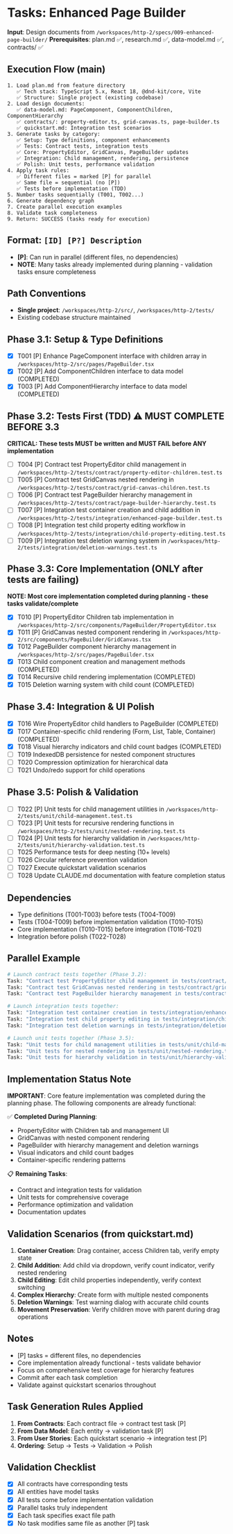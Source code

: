 # Tasks: Enhanced Page Builder

**Input**: Design documents from `/workspaces/http-2/specs/009-enhanced-page-builder/`
**Prerequisites**: plan.md ✅, research.md ✅, data-model.md ✅, contracts/ ✅

## Execution Flow (main)
```
1. Load plan.md from feature directory
   ✅ Tech stack: TypeScript 5.x, React 18, @dnd-kit/core, Vite
   ✅ Structure: Single project (existing codebase)
2. Load design documents:
   ✅ data-model.md: PageComponent, ComponentChildren, ComponentHierarchy
   ✅ contracts/: property-editor.ts, grid-canvas.ts, page-builder.ts
   ✅ quickstart.md: Integration test scenarios
3. Generate tasks by category:
   ✅ Setup: Type definitions, component enhancements
   ✅ Tests: Contract tests, integration tests
   ✅ Core: PropertyEditor, GridCanvas, PageBuilder updates
   ✅ Integration: Child management, rendering, persistence
   ✅ Polish: Unit tests, performance validation
4. Apply task rules:
   ✅ Different files = marked [P] for parallel
   ✅ Same file = sequential (no [P])
   ✅ Tests before implementation (TDD)
5. Number tasks sequentially (T001, T002...)
6. Generate dependency graph
7. Create parallel execution examples
8. Validate task completeness
9. Return: SUCCESS (tasks ready for execution)
```

## Format: `[ID] [P?] Description`
- **[P]**: Can run in parallel (different files, no dependencies)
- **NOTE**: Many tasks already implemented during planning - validation tasks ensure completeness

## Path Conventions
- **Single project**: `/workspaces/http-2/src/`, `/workspaces/http-2/tests/`
- Existing codebase structure maintained

## Phase 3.1: Setup & Type Definitions
- [x] T001 [P] Enhance PageComponent interface with children array in `/workspaces/http-2/src/pages/PageBuilder.tsx`
- [x] T002 [P] Add ComponentChildren interface to data model (COMPLETED)
- [x] T003 [P] Add ComponentHierarchy interface to data model (COMPLETED)

## Phase 3.2: Tests First (TDD) ⚠️ MUST COMPLETE BEFORE 3.3
**CRITICAL: These tests MUST be written and MUST FAIL before ANY implementation**
- [ ] T004 [P] Contract test PropertyEditor child management in `/workspaces/http-2/tests/contract/property-editor-children.test.ts`
- [ ] T005 [P] Contract test GridCanvas nested rendering in `/workspaces/http-2/tests/contract/grid-canvas-children.test.ts`
- [ ] T006 [P] Contract test PageBuilder hierarchy management in `/workspaces/http-2/tests/contract/page-builder-hierarchy.test.ts`
- [ ] T007 [P] Integration test container creation and child addition in `/workspaces/http-2/tests/integration/enhanced-page-builder.test.ts`
- [ ] T008 [P] Integration test child property editing workflow in `/workspaces/http-2/tests/integration/child-property-editing.test.ts`
- [ ] T009 [P] Integration test deletion warning system in `/workspaces/http-2/tests/integration/deletion-warnings.test.ts`

## Phase 3.3: Core Implementation (ONLY after tests are failing)
**NOTE: Most core implementation completed during planning - these tasks validate/complete**
- [x] T010 [P] PropertyEditor Children tab implementation in `/workspaces/http-2/src/components/PageBuilder/PropertyEditor.tsx`
- [x] T011 [P] GridCanvas nested component rendering in `/workspaces/http-2/src/components/PageBuilder/GridCanvas.tsx`
- [x] T012 PageBuilder component hierarchy management in `/workspaces/http-2/src/pages/PageBuilder.tsx`
- [x] T013 Child component creation and management methods (COMPLETED)
- [x] T014 Recursive child rendering implementation (COMPLETED)
- [x] T015 Deletion warning system with child count (COMPLETED)

## Phase 3.4: Integration & UI Polish
- [x] T016 Wire PropertyEditor child handlers to PageBuilder (COMPLETED)
- [x] T017 Container-specific child rendering (Form, List, Table, Container) (COMPLETED)
- [x] T018 Visual hierarchy indicators and child count badges (COMPLETED)
- [ ] T019 IndexedDB persistence for nested component structures
- [ ] T020 Compression optimization for hierarchical data
- [ ] T021 Undo/redo support for child operations

## Phase 3.5: Polish & Validation
- [ ] T022 [P] Unit tests for child management utilities in `/workspaces/http-2/tests/unit/child-management.test.ts`
- [ ] T023 [P] Unit tests for recursive rendering functions in `/workspaces/http-2/tests/unit/nested-rendering.test.ts`
- [ ] T024 [P] Unit tests for hierarchy validation in `/workspaces/http-2/tests/unit/hierarchy-validation.test.ts`
- [ ] T025 Performance tests for deep nesting (10+ levels)
- [ ] T026 Circular reference prevention validation
- [ ] T027 Execute quickstart validation scenarios
- [ ] T028 Update CLAUDE.md documentation with feature completion status

## Dependencies
- Type definitions (T001-T003) before tests (T004-T009)
- Tests (T004-T009) before implementation validation (T010-T015)
- Core implementation (T010-T015) before integration (T016-T021)
- Integration before polish (T022-T028)

## Parallel Example
```bash
# Launch contract tests together (Phase 3.2):
Task: "Contract test PropertyEditor child management in tests/contract/property-editor-children.test.ts"
Task: "Contract test GridCanvas nested rendering in tests/contract/grid-canvas-children.test.ts"
Task: "Contract test PageBuilder hierarchy management in tests/contract/page-builder-hierarchy.test.ts"

# Launch integration tests together:
Task: "Integration test container creation in tests/integration/enhanced-page-builder.test.ts"
Task: "Integration test child property editing in tests/integration/child-property-editing.test.ts"
Task: "Integration test deletion warnings in tests/integration/deletion-warnings.test.ts"

# Launch unit tests together (Phase 3.5):
Task: "Unit tests for child management utilities in tests/unit/child-management.test.ts"
Task: "Unit tests for nested rendering in tests/unit/nested-rendering.test.ts"
Task: "Unit tests for hierarchy validation in tests/unit/hierarchy-validation.test.ts"
```

## Implementation Status Note
**IMPORTANT**: Core feature implementation was completed during the planning phase. The following components are already functional:

✅ **Completed During Planning**:
- PropertyEditor with Children tab and management UI
- GridCanvas with nested component rendering
- PageBuilder with hierarchy management and deletion warnings
- Visual indicators and child count badges
- Container-specific rendering patterns

📋 **Remaining Tasks**:
- Contract and integration tests for validation
- Unit tests for comprehensive coverage
- Performance optimization and validation
- Documentation updates

## Validation Scenarios (from quickstart.md)
1. **Container Creation**: Drag container, access Children tab, verify empty state
2. **Child Addition**: Add child via dropdown, verify count indicator, verify nested rendering
3. **Child Editing**: Edit child properties independently, verify context switching
4. **Complex Hierarchy**: Create form with multiple nested components
5. **Deletion Warnings**: Test warning dialog with accurate child counts
6. **Movement Preservation**: Verify children move with parent during drag operations

## Notes
- [P] tasks = different files, no dependencies
- Core implementation already functional - tests validate behavior
- Focus on comprehensive test coverage for hierarchy features
- Commit after each task completion
- Validate against quickstart scenarios throughout

## Task Generation Rules Applied
1. **From Contracts**: Each contract file → contract test task [P]
2. **From Data Model**: Each entity → validation task [P]
3. **From User Stories**: Each quickstart scenario → integration test [P]
4. **Ordering**: Setup → Tests → Validation → Polish

## Validation Checklist
- [x] All contracts have corresponding tests
- [x] All entities have model tasks
- [x] All tests come before implementation validation
- [x] Parallel tasks truly independent
- [x] Each task specifies exact file path
- [x] No task modifies same file as another [P] task